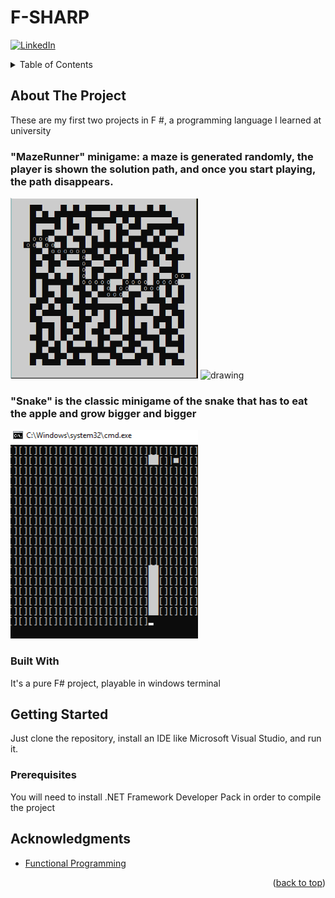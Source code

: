 # F-SHARP

<div id="top"></div>

[![LinkedIn][linkedin-shield]][linkedin-url]

<!-- TABLE OF CONTENTS -->
<details>
  <summary>Table of Contents</summary>
  <ol>
    <li>
      <a href="#about-the-project">About The Project</a>
      <ul>
        <li><a href="#built-with">Built With</a></li>
      </ul>
    </li>
    <li>
      <a href="#getting-started">Getting Started</a>
      <ul>
        <li><a href="#prerequisites">Prerequisites</a></li>
      </ul>
    </li>
    <li><a href="#acknowledgments">Acknowledgments</a></li>
  </ol>
</details>



<!-- ABOUT THE PROJECT -->
## About The Project

These are my first two projects in F #, a programming language I learned at university
### "MazeRunner" minigame: a maze is generated randomly, the player is shown the solution path, and once you start playing, the path disappears.

 <span><img src="Maze Path Finder.PNG" alt="drawing" width="300"/> <img src="Maze Gif.gif" alt="drawing" width="300"/></span>
<br>

### "Snake" is the classic minigame of the snake that has to eat the apple and grow bigger and bigger
 <img src="Snakef.gif" alt="drawing" width="300"/>


### Built With

It's a pure F# project, playable in windows terminal


<!-- GETTING STARTED -->
## Getting Started

Just clone the repository, install an IDE like Microsoft Visual Studio, and run it.

### Prerequisites

You will need to install .NET Framework Developer Pack in order to compile the project


<!-- ACKNOWLEDGMENTS -->
## Acknowledgments

* [Functional Programming](https://en.wikipedia.org/wiki/Functional_programming)

<p align="right">(<a href="#top">back to top</a>)</p>



<!-- MARKDOWN LINKS & IMAGES -->
[linkedin-shield]: https://img.shields.io/badge/-LinkedIn-black.svg?style=for-the-badge&logo=linkedin&colorB=555
[linkedin-url]: https://www.linkedin.com/in/david-ambros-07404a174/
[product-screenshot]: images/screenshot.png

